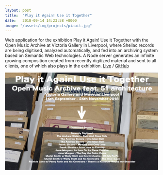 ```yaml
---
layout: post
title:  "Play it Again! Use it Together"
date:   2018-09-14 14:23:58 +0000
image: "/assets/img/projects/piauit.jpg"
---
```


Web application for the exhibition Play it Again! Use it Together with the Open Music Archive at Victoria Gallery in Liverpool, where Shellac records are being digitised, analyzed automatically, and fed into an archiving system based on Semantic Web technologies. A Node server generates an infinite growing composition created from recently digitized material and sent to all clients, one of which also plays in the exhibition.
<a href="https://www.playitagainuseittogether.com" target="blank">Live</a>
/
<a href="https://github.com/open-music-archive" target="blank">GitHub</a>

<img src="/assets/img/projects/piauit.jpg" />